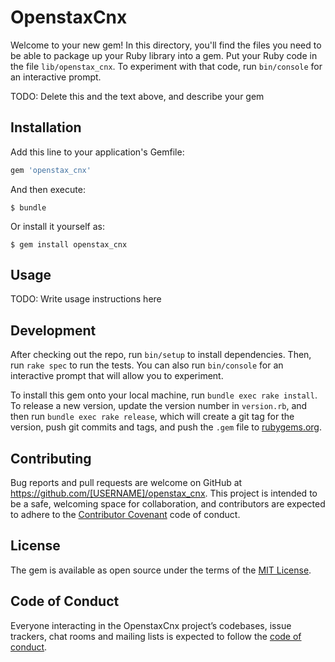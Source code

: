 # OpenstaxCnx

Welcome to your new gem! In this directory, you'll find the files you need to be able to package up your Ruby library into a gem. Put your Ruby code in the file `lib/openstax_cnx`. To experiment with that code, run `bin/console` for an interactive prompt.

TODO: Delete this and the text above, and describe your gem

## Installation

Add this line to your application's Gemfile:

```ruby
gem 'openstax_cnx'
```

And then execute:

    $ bundle

Or install it yourself as:

    $ gem install openstax_cnx

## Usage

TODO: Write usage instructions here

## Development

After checking out the repo, run `bin/setup` to install dependencies. Then, run `rake spec` to run the tests. You can also run `bin/console` for an interactive prompt that will allow you to experiment.

To install this gem onto your local machine, run `bundle exec rake install`. To release a new version, update the version number in `version.rb`, and then run `bundle exec rake release`, which will create a git tag for the version, push git commits and tags, and push the `.gem` file to [rubygems.org](https://rubygems.org).

## Contributing

Bug reports and pull requests are welcome on GitHub at https://github.com/[USERNAME]/openstax_cnx. This project is intended to be a safe, welcoming space for collaboration, and contributors are expected to adhere to the [Contributor Covenant](http://contributor-covenant.org) code of conduct.

## License

The gem is available as open source under the terms of the [MIT License](https://opensource.org/licenses/MIT).

## Code of Conduct

Everyone interacting in the OpenstaxCnx project’s codebases, issue trackers, chat rooms and mailing lists is expected to follow the [code of conduct](https://github.com/[USERNAME]/openstax_cnx/blob/master/CODE_OF_CONDUCT.md).
